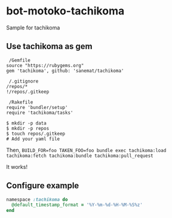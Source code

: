 bot-motoko-tachikoma
====================

Sample for tachikoma

Use tachikoma as gem
----

```
 /Gemfile
source "https://rubygems.org"
gem 'tachikoma', github: 'sanemat/tachikoma'
```

```
 /.gitignore
/repos/*
!/repos/.gitkeep
```

```
 /Rakefile
require 'bundler/setup'
require 'tachikoma/tasks'
```

```
$ mkdir -p data
$ mkdir -p repos
$ touch repos/.gitkeep
# Add your yaml file
```

Then, `BUILD_FOR=foo TAKEN_FOO=foo bundle exec tachikoma:load tachikoma:fetch tachikoma:bundle tachikoma:pull_request`

It works!

Configure example
----
```ruby
namespace :tachikoma do
  @default_timestamp_format = '%Y-%m-%d-%H-%M-%S%z'
end
```
